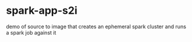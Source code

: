 # spark-app-s2i
demo of source to image that creates an ephemeral spark cluster and runs a spark job against it
